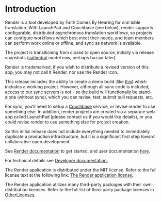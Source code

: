 # Introduction

Render is a tool developed by Faith Comes By Hearing for oral bible
translation.  With LaunchPad and Couchbase (see below), render supports
configurable, distributed asynchronous translation workflows, so projects
can configure workflows which best meet their needs, and team members can
perform work online or offline, and sync as network is available.

The project is transitioning from closed to open source, initially via
release snapshots
([cathedral](https://en.wikipedia.org/wiki/The_Cathedral_and_the_Bazaar)
model now, perhaps bazaar later).

Render is trademarked, if you wish to distribute a revised version of this app, you 
may not call it Render, nor use the Render Icon.

This release includes the ability to create a demo build (like [this](https://docs.google.com/document/d/1rtFBBepe5h5IjcS22NzrmoNjPNWqfq3dFClH-1Yg12Y/edit?usp=sharing)) which includes a
working project.  However, although all sync code is included, access to
our sync servers is not - so the build will functionally be stand-alone
(without sync), which you can revise, test, submit pull requests, etc.

For sync, you'll need to setup a [Couchbase](https://www.couchbase.com/)
service, or revise render to use something else.  In addition, render
projects are created via a separate web app called LaunchPad (please contact us if you would like details),
or you could revise render to use something else for project creation.

So this initial release does not include everything needed to immediately
duplicate a production infrastructure, but it is a significant first step
toward collaborative open development.  

See [Render documentation](doc/RENDER_DOC.md) to get started, and user
documentation [here](https://renderpartners.freshdesk.com/support/solutions/22000109062).

For technical details see [Developer documentation.](doc/DEVELOPMENT_DOC.md) 

The Render application is distributed under the MIT license. Refer to the full license text at the following link: [The Render application license.](LICENSE.md)

The Render application utilizes many third-party packages with their own distribution licenses. Refer to the full list of third-party package licenses in [OtherLicenses](OtherLicenses/.index.md).
